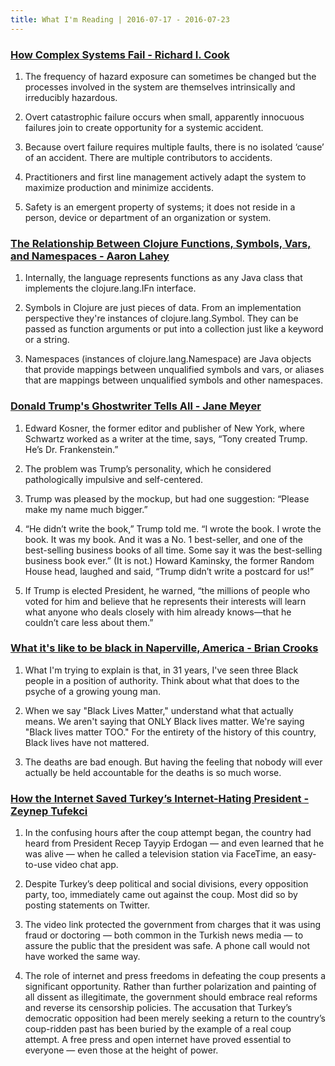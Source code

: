 ```yaml
---
title: What I'm Reading | 2016-07-17 - 2016-07-23
---
```


### [How Complex Systems Fail - Richard I. Cook](http://web.mit.edu/2.75/resources/random/How%20Complex%20Systems%20Fail.pdf)

1. The frequency of hazard exposure can sometimes be changed but the processes involved in the system are themselves intrinsically and irreducibly hazardous.

2. Overt catastrophic failure occurs when small, apparently innocuous failures join to create opportunity for a systemic accident.

3. Because overt failure requires multiple faults, there is no isolated ‘cause’ of an accident. There are multiple contributors to accidents.

4. Practitioners and first line management actively adapt the system to maximize production and minimize accidents.

5. Safety is an emergent property of systems; it does not reside in a person, device or department of an organization or system.

### [The Relationship Between Clojure Functions, Symbols, Vars, and Namespaces - Aaron Lahey](https://8thlight.com/blog/aaron-lahey/2016/07/20/relationship-between-clojure-functions-symbols-vars-namespaces.html)

1. Internally, the language represents functions as any Java class that implements the clojure.lang.IFn interface.

2. Symbols in Clojure are just pieces of data. From an implementation perspective they're instances of clojure.lang.Symbol. They can be passed as function arguments or put into a collection just like a keyword or a string.

3. Namespaces (instances of clojure.lang.Namespace) are Java objects that provide mappings between unqualified symbols and vars, or aliases that are mappings between unqualified symbols and other namespaces.

### [Donald Trump's Ghostwriter Tells All - Jane Meyer](http://www.newyorker.com/magazine/2016/07/25/donald-trumps-ghostwriter-tells-all)

1. Edward Kosner, the former editor and publisher of New York, where Schwartz worked as a writer at the time, says, “Tony created Trump. He’s Dr. Frankenstein.”

2. The problem was Trump’s personality, which he considered pathologically impulsive and self-centered.

3. Trump was pleased by the mockup, but had one suggestion: “Please make my name much bigger.”

4. “He didn’t write the book,” Trump told me. “I wrote the book. I wrote the book. It was my book. And it was a No. 1 best-seller, and one of the best-selling business books of all time. Some say it was the best-selling business book ever.” (It is not.) Howard Kaminsky, the former Random House head, laughed and said, “Trump didn’t write a postcard for us!”

5. If Trump is elected President, he warned, “the millions of people who voted for him and believe that he represents their interests will learn what anyone who deals closely with him already knows—that he couldn’t care less about them.”

### [What it's like to be black in Naperville, America - Brian Crooks](http://www.chicagotribune.com/suburbs/naperville-sun/ct-nvs-being-black-naperville-america-st-0715-20160714-story.html)

1. What I'm trying to explain is that, in 31 years, I've seen three Black people in a position of authority. Think about what that does to the psyche of a growing young man.

2. When we say "Black Lives Matter," understand what that actually means. We aren't saying that ONLY Black lives matter. We're saying "Black lives matter TOO." For the entirety of the history of this country, Black lives have not mattered.

3. The deaths are bad enough. But having the feeling that nobody will ever actually be held accountable for the deaths is so much worse.

### [How the Internet Saved Turkey’s Internet-Hating President - Zeynep Tufekci](http://www.nytimes.com/2016/07/20/opinion/how-the-internet-saved-turkeys-internet-hating-president.html)

1. In the confusing hours after the coup attempt began, the country had heard from President Recep Tayyip Erdogan — and even learned that he was alive — when he called a television station via FaceTime, an easy-to-use video chat app.

2. Despite Turkey’s deep political and social divisions, every opposition party, too, immediately came out against the coup. Most did so by posting statements on Twitter.

3. The video link protected the government from charges that it was using fraud or doctoring — both common in the Turkish news media — to assure the public that the president was safe. A phone call would not have worked the same way.

4. The role of internet and press freedoms in defeating the coup presents a significant opportunity. Rather than further polarization and painting of all dissent as illegitimate, the government should embrace real reforms and reverse its censorship policies. The accusation that Turkey’s democratic opposition had been merely seeking a return to the country’s coup-ridden past has been buried by the example of a real coup attempt. A free press and open internet have proved essential to everyone — even those at the height of power.
